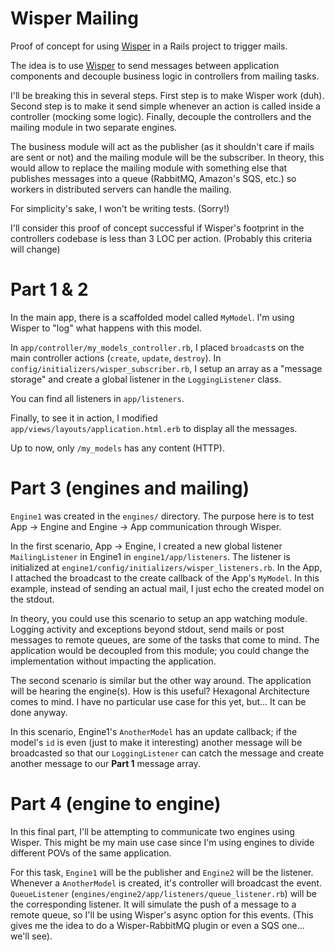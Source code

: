 Wisper Mailing
===

Proof of concept for using [Wisper][1] in a Rails project to trigger mails.

The idea is to use [Wisper][1] to send messages between application components and decouple business logic in controllers
 from mailing tasks.
 
I'll be breaking this in several steps. First step is to make Wisper work (duh). Second step is to make it send simple
 whenever an action is called inside a controller (mocking some logic). Finally, decouple the controllers and the mailing
 module in two separate engines.
 
The business module will act as the publisher (as it shouldn't care if mails are sent or not) and the mailing module
 will be the subscriber. In theory, this would allow to replace the mailing module with something else that publishes
 messages into a queue (RabbitMQ, Amazon's SQS, etc.) so workers in distributed servers can handle the mailing.
 
For simplicity's sake, I won't be writing tests. (Sorry!)
 
I'll consider this proof of concept successful if Wisper's footprint in the controllers codebase is less than 3 LOC per
 action. (Probably this criteria will change)
 
# Part 1 \& 2

In the main app, there is a scaffolded model called `MyModel`. I'm using Wisper to "log" what happens with this model. 

In `app/controller/my_models_controller.rb`, I placed `broadcast`s on the main controller actions (`create`, `update`, 
 `destroy`). In `config/initializers/wisper_subscriber.rb`, I setup an array as a "message storage" and create a global
 listener in the `LoggingListener` class. 
 
You can find all listeners in `app/listeners`.

Finally, to see it in action, I modified `app/views/layouts/application.html.erb` to display all the messages.

Up to now, only `/my_models` has any content (HTTP).

# Part 3 (engines and mailing)

`Engine1` was created in the `engines/` directory. The purpose here is to test App -> Engine and Engine -> App 
 communication through Wisper.
 
In the first scenario, App -> Engine, I created a new global listener `MailingListener` in Engine1 in `engine1/app/listeners`.
 The listener is initialized at `engine1/config/initializers/wisper_listeners.rb`. In the App, I attached the broadcast 
 to the create callback of the App's `MyModel`. In this example, instead of sending an actual mail, I just echo the 
 created model on the stdout.
 
In theory, you could use this scenario to setup an app watching module. Logging activity and exceptions beyond stdout,
 send mails or post messages to remote queues, are some of the tasks that come to mind. The application would be decoupled
 from this module; you could change the implementation without impacting the application.
 
The second scenario is similar but the other way around. The application will be hearing the engine(s). How is this useful? 
 Hexagonal Architecture comes to mind. I have no particular use case for this yet, but... It can be done anyway.
 
In this scenario, Engine1's `AnotherModel` has an update callback; if the model's `id` is even (just to make it interesting)
 another message will be broadcasted so that our `LoggingListener` can catch the message and create another message to
 our **Part 1** message array. 
  
# Part 4 (engine to engine)

In this final part, I'll be attempting to communicate two engines using Wisper. This might be my main use case since 
 I'm using engines to divide different POVs of the same application.
 
For this task, `Engine1` will be the publisher and `Engine2` will be the listener. Whenever a `AnotherModel` is created,
 it's controller will broadcast the event. `QueueListener` (`engines/engine2/app/listeners/queue_listener.rb`) will be 
 the corresponding listener. It will simulate the push of a message to a remote queue, so I'll be using Wisper's async 
 option for this events. (This gives me the idea to do a Wisper-RabbitMQ plugin or even a SQS one... we'll see).
 
 

[1]: https://github.com/krisleech/wisper    "Wisper"